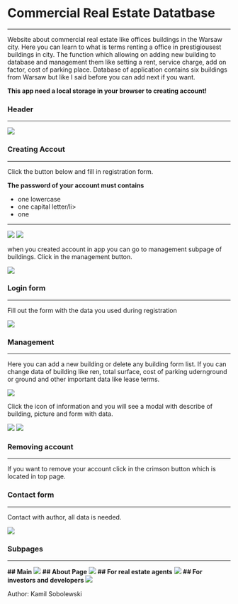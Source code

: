 <h1>Commercial Real Estate Datatbase</h1>
<hr>
<p>
Website about commercial real estate like offices buildings in the Warsaw city. Here you can learn to what is terms renting a office in prestigiousest buildings in city. The function which allowing on adding new building to database and management them like setting a rent, service charge, add on factor, cost of parking place. Database of application contains six buildings from Warsaw but like I said before you can add next if you want.
</p>

<strong>This app need a local storage in your browser to creating account!</strong>

<h3>Header</h3>
<hr>
<img src="https://s6.ifotos.pl/img/headerpng_qssnhss.png" />

<h3>Creating Accout</h3>
<hr>
<p>Click the button below and fill in registration form.</p>
<strong>The password of your account must contains</strong>
<ul>
 <li>one lowercase</li>
 <li>one capital letter/li>
 <li>one</li>
</ul>
<hr>
<img src="https://s6.ifotos.pl/img/how-to-cr_qssnhsq.png" />
<img src="https://s6.ifotos.pl/img/registrat_qssnhap.png" />
<p>when you created account in app you can go to management subpage of buildings. Click in the management button.<p>
<img src="https://s6.ifotos.pl/img/managemen_qssnhan.png" />
 
 <h3>Login form</h3>
 <hr>
 <p>Fill out the form with the data you used during registration</p>
 <img src="https://s6.ifotos.pl/img/login-for_qssnhae.png" />

<h3>Management</h3>
<hr>
<p>Here you can add a new building or delete any building form list. If you can change data of building like ren, total surface, cost of parking udernground or ground and other important data like lease terms.</p>
<img src="https://s6.ifotos.pl/img/managemen_qssnhaa.png" />
<p>Click the icon of information and you will see a modal with describe of building, picture and form with data.</p>
<img src="https://s6.ifotos.pl/img/modal-inf_qssnhqh.png" />
<img src="https://s6.ifotos.pl/img/second-pa_qssnhqw.png" />

<h3>Removing account</h3>
<hr>
<p>If you want to remove your account click in the crimson button which is located in top page.</p>

<h3>Contact form</h3>
<hr>
<p>Contact with author, all data is needed.</p>
<img src="https://s6.ifotos.pl/img/contact-f_qssnhqs.png" />

<h3>Subpages</h3>
<hr>
<strong>## Main</strong>
<img src="https://s6.ifotos.pl/img/main-page_qssnrpp.png" />
<strong>## About Page</strong>
<img src="https://s6.ifotos.pl/img/about-pag_qssnrpx.png" />
<strong>## For real estate agents</strong>
<img src="https://s6.ifotos.pl/img/for-real-_qssnrhw.png" />
<strong>## For investors and developers</strong>
<img src="https://s6.ifotos.pl/img/for-inves_qssnrhx.png" />

<p>Author: Kamil Sobolewski</p>
